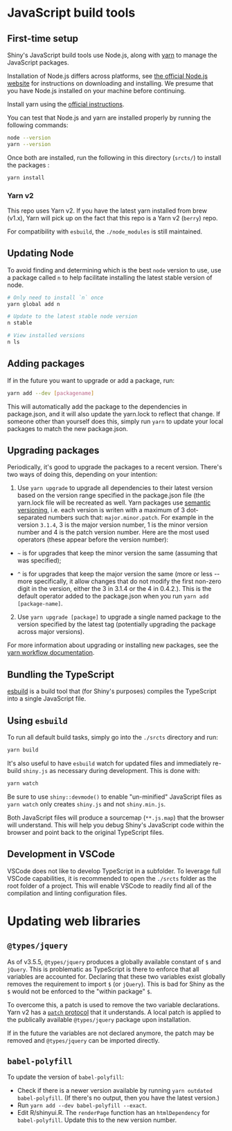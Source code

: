 # JavaScript build tools

## First-time setup
Shiny's JavaScript build tools use Node.js, along with [yarn](https://yarnpkg.com/) to manage the JavaScript packages.

Installation of Node.js differs across platforms, see [the official Node.js website](https://nodejs.org/) for instructions on downloading and installing. We presume that you have Node.js installed on your machine before continuing.

Install yarn using the [official instructions](https://yarnpkg.com/en/docs/install).

You can test that Node.js and yarn are installed properly by running the following commands:

```bash
node --version
yarn --version
```

Once both are installed, run the following in this directory (`srcts/`) to install the packages :

```bash
yarn install
```

### Yarn v2

This repo uses Yarn v2. If you have the latest yarn installed from brew (v1.x), Yarn will pick up on the fact that this repo is a Yarn v2 (`berry`) repo.

For compatibility with `esbuild`, the `./node_modules` is still maintained.

## Updating Node

To avoid finding and determining which is the best `node` version to use, use a package called `n` to help facilitate installing the latest stable version of node.

```bash
# Only need to install `n` once
yarn global add n

# Update to the latest stable node version
n stable

# View installed versions
n ls
```

## Adding packages
If in the future you want to upgrade or add a package, run:

```bash
yarn add --dev [packagename]
```

This will automatically add the package to the dependencies in package.json, and it will also update the yarn.lock to reflect that change. If someone other than yourself does this, simply run `yarn` to update your local packages to match the new package.json.

## Upgrading packages
Periodically, it's good to upgrade the packages to a recent version. There's two ways of doing this, depending on your intention:

1. Use `yarn upgrade` to upgrade all dependencies to their latest version based on the version range specified in the package.json file (the yarn.lock file will be recreated as well. Yarn packages use [semantic versioning](https://yarnpkg.com/en/docs/dependency-versions), i.e. each version is writen with a maximum of 3 dot-separated numbers such that: `major.minor.patch`. For example in the version `3.1.4`, 3 is the major version number, 1 is the minor version number and 4 is the patch version number. Here are the most used operators (these appear before the version number):

  - `~` is for upgrades that keep the minor version the same (assuming that was specified);

  - `^` is for upgrades that keep the major version the same (more or less -- more specifically, it allow changes that do not modify the first non-zero digit in the version, either the 3 in 3.1.4 or the 4 in 0.4.2.). This is the default operator added to the package.json when you run `yarn add [package-name]`.

2. Use `yarn upgrade [package]` to upgrade a single named package to the version specified by the latest tag (potentially upgrading the package across major versions).

For more information about upgrading or installing new packages, see the [yarn workflow documentation](https://yarnpkg.com/en/docs/yarn-workflow).

## Bundling the TypeScript

[esbuild](https://esbuild.github.io/) is a build tool that (for Shiny's purposes) compiles the TypeScript into a single JavaScript file.

## Using `esbuild`

To run all default build tasks, simply go into the `./srcts` directory and run:

```bash
yarn build
```

<!-- Sometimes grunt gets confused about whether the output files are up to date, and won't overwrite them even if the input files have changed. If this happens, run:

```bash
yarn clean
``` -->

It's also useful to have `esbuild` watch for updated files and immediately re-build `shiny.js` as necessary during development. This is done with:

```bash
yarn watch
```

Be sure to use `shiny::devmode()` to enable "un-minified" JavaScript files as `yarn watch` only creates `shiny.js` and not `shiny.min.js`.

Both JavaScript files will produce a sourcemap (`**.js.map`) that the browser will understand.  This will help you debug Shiny's JavaScript code within the browser and point back to the original TypeScript files.

<!-- #### Auto build and browser refresh

An alternative to `yarn watch` is to use `entr` to trigger `grunt` when sources change. `entr` can be installed with `brew install entr` on a Mac, or on Linux using your distribution's package manager. Using this technique, it's possible to both automatically rebuild sources and reload Chrome at the same time:

*macOS*:

```bash
find ../srcts/ | entr bash -c './node_modules/grunt/bin/grunt && osascript -e "tell application \"Google Chrome\" to reload active tab of window 1"'
```

*Linux*:

For this to work you must first install `xdotool` using your distribution's package manager.

```bash
find ../srcts/ | entr bash -c './node_modules/grunt/bin/grunt && xdotool search --onlyvisible --class Chrome windowfocus key ctrl+r'
``` -->

## Development in VSCode

VSCode does not like to develop TypeScript in a subfolder. To leverage full VSCode capabilities, it is recommended to open the `./srcts` folder as the root folder of a project. This will enable VSCode to readily find all of the compilation and linting configuration files.

# Updating web libraries
## `@types/jquery`

As of v3.5.5, `@types/jquery` produces a globally available constant of `$` and `jQuery`. This is problematic as TypeScript is there to enforce that all variables are accounted for. Declaring that these two variables exist globally removes the requirement to import `$` (or `jQuery`). This is bad for Shiny as the `$` would not be enforced to the "within package" `$`.

To overcome this, a patch is used to remove the two variable declarations. Yarn v2 has a [`patch` protocol](https://yarnpkg.com/features/protocols#patch) that it understands. A local patch is applied to the publically available `@types/jquery` package upon installation.

If in the future the variables are not declared anymore, the patch may be removed and `@types/jquery` can be imported directly.

## `babel-polyfill`

To update the version of `babel-polyfill`:

* Check if there is a newer version available by running `yarn outdated babel-polyfill`. (If there's no output, then you have the latest version.)
* Run `yarn add --dev babel-polyfill --exact`.
* Edit R/shinyui.R. The `renderPage` function has an `htmlDependency` for
  `babel-polyfill`. Update this to the new version number.
